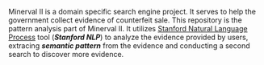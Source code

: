 Minerval II is a domain specific search engine project. It serves to help the government collect evidence of counterfeit sale. This repository is the pattern analysis part of Minerval II. It utilizes [Stanford Natural Language Process](http://nlp.stanford.edu/software/) tool (**_Stanford NLP_**) to analyze the evidence provided by users, extracing **_semantic pattern_** from the evidence and conducting a second search to discover more evidence.
